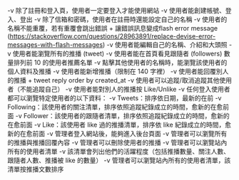 -v 除了註冊和登入頁，使用者一定要登入才能使用網站
-v 使用者能創建帳號、登入、登出
-v 除了信箱和密碼，使用者在註冊時還能設定自己的名稱
-v 使用者的名稱不能重覆，若有重覆會跳出錯誤
    + 讓錯誤訊息變成flash error message (https://stackoverflow.com/questions/28963891/replace-devise-error-messages-with-flash-messages)
-v 使用者能編輯自己的名稱、介紹和大頭照
-v 使用者能瀏覽所有的推播 (tweet)
-v 使用者能在首頁看見跟隨者 (followers) 數量排列前 10 的使用者推薦名單
-v 點擊其他使用者的名稱時，能瀏覽該使用者的個人資料及推播
-v 使用者能新增推播（限制在 140 字裡）
-v 使用者能回覆別人的推播
    + tweet reply order by created_at 
-v 使用者可以追蹤/取消追蹤其他使用者（不能追蹤自己）
-v 使用者能對別人的推播按 Like/Unlike
-v 任何登入使用者都可以瀏覽特定使用者的以下資料：
    -v Tweets：排序依日期，最新的在前
    -v Following：該使用者的關注清單，排序依照追蹤紀錄成立的時間，愈新的在愈前面
    -v Follower：該使用者的跟隨者清單，排序依照追蹤紀錄成立的時間，愈新的在愈前面
    -v Like：該使用者 like 過的推播清單，排序依 like 紀錄成立的時間，愈新的在愈前面
-v 管理者登入網站後，能夠進入後台頁面 
-v 管理者可以瀏覽所有的推播與推播回覆內容
-v 管理者可以刪除使用者的推播
-v 管理者可以瀏覽站內所有的使用者清單
-v 該清單會列出他們的活躍程度（包括推播數量、關注人數、跟隨者人數、推播被 like 的數量）
-v 管理者可以瀏覽站內所有的使用者清單，該清單按推播文數排序



